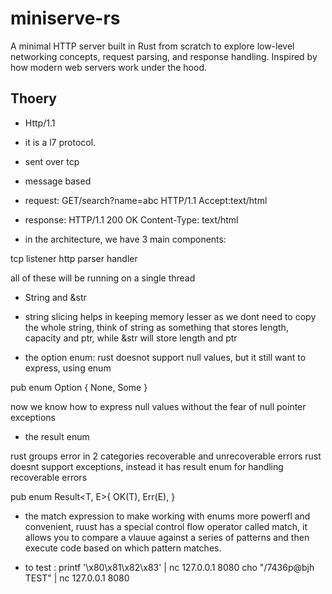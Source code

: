 # miniserve-rs
A minimal HTTP server built in Rust from scratch to explore low-level networking concepts, request parsing, and response handling. Inspired by how modern web servers work under the hood.

## Thoery
- Http/1.1
- it is a l7 protocol. 
- sent over tcp
- message based

- request: GET/search?name=abc HTTP/1.1 Accept:text/html
- response: HTTP/1.1 200 OK Content-Type: text/html 

- in the architecture, we have 3 main components:

tcp listener
http parser
handler

all of these will be running on a single thread

- String and &str
- string slicing helps in keeping memory lesser as we dont need to copy the whole string, think of string as something that stores length, capacity and ptr, while &str will store length and ptr

- the option enum:
rust doesnot support null values, but it still want to express, using enum 

pub enum Option<T> {
    None, 
    Some<T>
}

now we know how to express null values without the fear of null pointer exceptions

- the result enum

rust groups error in 2 categories recoverable and unrecoverable errors
rust doesnt support exceptions, instead it has result enum for handling recoverable errors

pub enum Result<T, E>{
    OK(T),
    Err(E),
}


- the match expression
to make working with enums more powerfl and convenient, ruust has a special control flow operator called match, it allows you to compare a vlauue against a series of patterns and then execute code based on which pattern matches.

- to test : 
printf '\x80\x81\x82\x83' | nc 127.0.0.1 8080
cho "/7436p@bjh TEST" | nc 127.0.0.1 8080